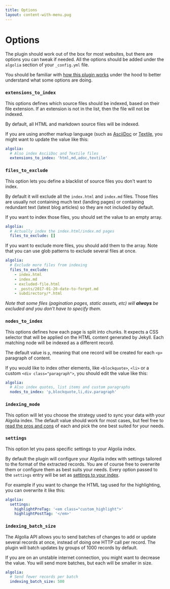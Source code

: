 ```yaml
---
title: Options
layout: content-with-menu.pug
---
```


# Options

The plugin should work out of the box for most websites, but there are options
you can tweak if needed. All the options should be added under the `algolia`
section of your `_config.yml` file.

You should be familiar with [how this plugin works][1] under
the hood to better understand what some options are doing.

### `extensions_to_index`

This options defines which source files should be indexed, based on their file
extension. If an extension is not in the list, then the file will not be
indexed.

By default, all HTML and markdown source files will be indexed.

If you are using another markup language (such as [AsciiDoc][2] or [Textile][3],
you might want to update the value like this:

```yml
algolia:
  # Also index AsciiDoc and Textile files
  extensions_to_index: 'html,md,adoc,textile'
```

### `files_to_exclude`

This option lets you define a blacklist of source files you don't want to index.

By default it will exclude all the `index.html` and `index.md` files. Those
files are usually not containing much text (landing pages) or containing
redundant text (latest blog articles) so they are not included by default.

If you want to index those files, you should set the value to an empty array.

```yml
algolia:
  # Actually index the index.html/index.md pages
  files_to_exclude: []
```

If you want to exclude more files, you should add them to the array. Note that
you can use glob patterns to exclude several files at once.

```yml
algolia:
  # Exclude more files from indexing
  files_to_exclude:
    - index.html
    - index.md
    - excluded-file.html
    - _posts/2017-01-20-date-to-forget.md
    - subdirectory/*.html
```

_Note that some files (pagination pages, static assets, etc) will **always** be
excluded and you don't have to specify them._

### `nodes_to_index`

This options defines how each page is split into chunks. It expects
a CSS selector that will be applied on the HTML content generated by Jekyll.
Each matching node will be indexed as a different record.

The default value is `p`, meaning that one record will be created for each `<p>`
paragraph of content.

If you would like to index other elements, like `<blockquote>`, `<li>` or
a custom `<div class="paragraph">`, you should edit the value like this:

```yml
algolia:
  # Also index quotes, list items and custom paragraphs
  nodes_to_index: 'p,blockquote,li,div.paragraph'
```

### `indexing_mode`

This option will let you choose the strategy used to sync your data with your
Algolia index. The default value should work for most cases, but feel free to
[read the pros and cons][4] of each and pick the one best suited for your needs.

### `settings`

This option let you pass specific settings to your Algolia index.

By default the plugin will configure your Algolia index with settings tailored
to the format of the extracted records. You are of course free to overwrite
them or configure them as best suits your needs. Every option passed to the
`settings` entry will be set as [settings to your index][5].

For example if you want to change the HTML tag used for the highlighting, you
can overwrite it like this:

```yml
algolia:
  settings:
    highlightPreTag: '<em class="custom_highlight">'
    highlightPostTag: '</em>'
```

### `indexing_batch_size`

The Algolia API allows you to send batches of changes to add or update several
records at once, instead of doing one HTTP call per record. The plugin will
batch updates by groups of 1000 records by default.

If you are on an unstable internet connection, you might want to decrease the
value. You will send more batches, but each will be smaller in size.

```yml
algolia:
  # Send fewer records per batch
  indexing_batch_size: 500
```

[1]: ./how-it-works.html
[2]: http://www.methods.co.nz/asciidoc/
[3]: https://github.com/textile
[4]: ./indexing-modes.html
[5]: https://www.algolia.com/doc/api-reference/api-methods/set-settings/?language=ruby#set-settings
